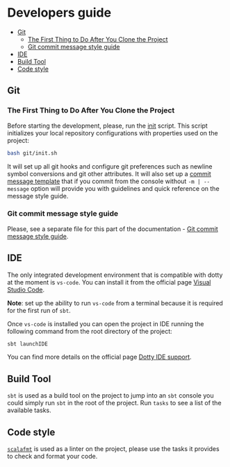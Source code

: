 <!-- omit in toc -->
# Developers guide
- [Git](#git)
  - [The First Thing to Do After You Clone the Project](#the-first-thing-to-do-after-you-clone-the-project)
  - [Git commit message style guide](#git-commit-message-style-guide)
- [IDE](#ide)
- [Build Tool](#build-tool)
- [Code style](#code-style)

<!-- References -->
[vs-code]: https://code.visualstudio.com
[dotty-ide-support]: https://dotty.epfl.ch/docs/usage/ide-support.html
[scalafmt]: https://scalameta.org/scalafmt
[git-init-script]: ../../git/init.sh
[git-message-template]: ../../git/.gitmessage
[git-commit-message-style-guide]: git-commit-message-style-guide.md

## Git
### The First Thing to Do After You Clone the Project
Before starting the development, please, run the [init][git-init-script]
script. This script initializes your local repository configurations with
properties used on the project:
```bash
bash git/init.sh
```
It will set up all git hooks and configure git preferences such as newline
symbol conversions and git other attributes. It will also set up a [commit
message template][git-message-template] that if you commit from the console
without `-m | --message` option will provide you with guidelines and quick
reference on the message style guide.

### Git commit message style guide
Please, see a separate file for this part of the documentation - 
[Git commit message style guide][git-commit-message-style-guide].

## IDE
The only integrated development environment that is compatible with dotty at
the moment is `vs-code`. You can install it from the official page
[Visual Studio Code][vs-code].

**Note**: set up the ability to run `vs-code` from a terminal because it is
required for the first run of `sbt`.

Once `vs-code` is installed you can open the project in IDE running the
following command from the root directory of the project:
```bash
sbt launchIDE
```

You can find more details on the official page
[Dotty IDE support][dotty-ide-support].

## Build Tool
`sbt` is used as a build tool on the project to jump into an `sbt` console you
could simply run `sbt` in the root of the project. Run `tasks` to see a list of
the available tasks.

## Code style
[`scalafmt`][scalafmt] is used as a linter on the project, please use the tasks
it provides to check and format your code.
